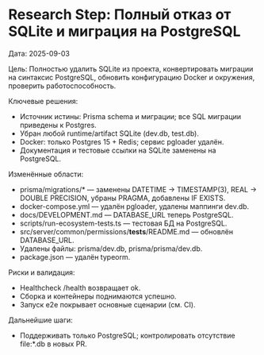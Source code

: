 # Research Step: Полный отказ от SQLite и миграция на PostgreSQL

Дата: 2025-09-03

Цель: Полностью удалить SQLite из проекта, конвертировать миграции на синтаксис PostgreSQL, обновить конфигурацию Docker и окружения, проверить работоспособность.

Ключевые решения:

- Источник истины: Prisma schema и миграции; все SQL миграции приведены к Postgres.
- Убран любой runtime/artifact SQLite (dev.db, test.db).
- Docker: только Postgres 15 + Redis; сервис pgloader удалён.
- Документация и тестовые ссылки на SQLite заменены на PostgreSQL.

Изменённые области:

- prisma/migrations/\* — заменены DATETIME → TIMESTAMP(3), REAL → DOUBLE PRECISION, убраны PRAGMA, добавлены IF EXISTS.
- docker-compose.yml — удалён pgloader, удалены маппинги dev.db.
- docs/DEVELOPMENT.md — DATABASE_URL теперь PostgreSQL.
- scripts/run-ecosystem-tests.ts — тестовая БД на PostgreSQL.
- src/server/common/permissions/**tests**/README.md — обновлён DATABASE_URL.
- Удалены файлы: prisma/dev.db, prisma/prisma/dev.db.
- package.json — удалён typeorm.

Риски и валидация:

- Healthcheck /health возвращает ok.
- Сборка и контейнеры поднимаются успешно.
- Запуск e2e покрывает основные сценарии (см. CI).

Дальнейшие шаги:

- Поддерживать только PostgreSQL; контролировать отсутствие file:\*.db в новых PR.
